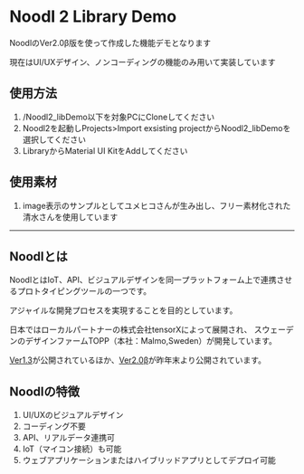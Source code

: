 # Noodl 2 Library Demo

NoodlのVer2.0β版を使って作成した機能デモとなります

現在はUI/UXデザイン、ノンコーディングの機能のみ用いて実装しています

## 使用方法
1. /Noodl2_libDemo以下を対象PCにCloneしてください
1. Noodl2を起動しProjects>Import exsisting projectからNoodl2_libDemoを選択してください
1. LibraryからMaterial UI KitをAddしてください

## 使用素材
1. image表示のサンプルとしてユメヒコさんが生み出し、フリー素材化された清水さんを使用しています

---
## Noodlとは

NoodlとはIoT、API、ビジュアルデザインを同一プラットフォーム上で連携させるプロトタイピングツールの一つです。

アジャイルな開発プロセスを実現することを目的としています。

日本ではローカルパートナーの株式会社tensorXによって展開され、
スウェーデンのデザインファームTOPP（本社：Malmo,Sweden）が開発しています。

[Ver1.3](https://tensorx.co.jp/noodl-jp/)が公開されているほか、[Ver2.0β](https://qiita.com/noodl-tokyo/items/e8d9e945c60433019026)が昨年末より公開されています。

## Noodlの特徴

1. UI/UXのビジュアルデザイン
1. コーディング不要
1. API、リアルデータ連携可
1. IoT（マイコン接続）も可能
1. ウェブアプリケーションまたはハイブリッドアプリとしてデプロイ可能


